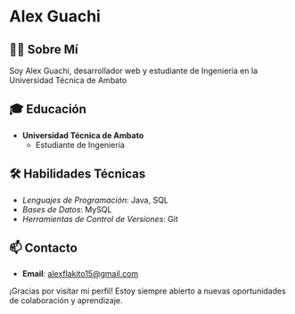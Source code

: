 # Alex Guachi

## 👨‍💻 Sobre Mí
Soy Alex Guachi, desarrollador web y estudiante de Ingeniería en la Universidad Técnica de Ambato

## 🎓 Educación
- **Universidad Técnica de Ambato**
  - Estudiante de Ingeniería
## 🛠 Habilidades Técnicas
- *Lenguajes de Programación*: Java, SQL
- *Bases de Datos*: MySQL
- *Herramientas de Control de Versiones*: Git

## 📫 Contacto
- **Email**: alexflakito15@gmail.com

¡Gracias por visitar mi perfil! Estoy siempre abierto a nuevas oportunidades de colaboración y aprendizaje.

